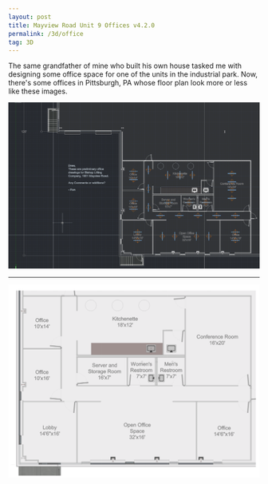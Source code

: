 ```yaml
---
layout: post
title: Mayview Road Unit 9 Offices v4.2.0
permalink: /3d/office
tag: 3D
---
```


The same grandfather of mine who built his own house tasked me with designing some office space for one of the units in the industrial park. Now, there's some offices in Pittsburgh, PA whose floor plan look more or less like these images.

![Unit 8 Diagram](/rsc/3d/office/diagram.png)

---

![Unit 8 Color](/rsc/3d/office/color.png)


